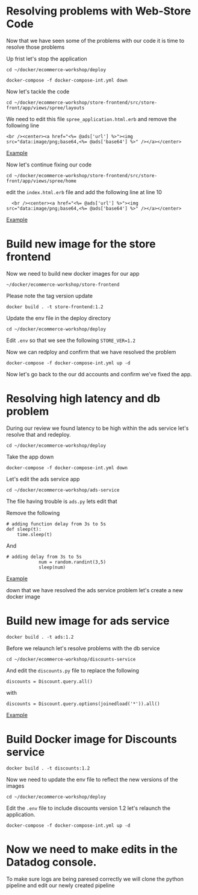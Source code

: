 # Resolving problems with Web-Store Code 

Now that we have seen some of the problems with our code it is time to resolve those problems 

Up frist let's stop the application 

`cd ~/docker/ecommerce-workshop/deploy`

`docker-compose -f docker-compose-int.yml down` 

Now let's tackle the code 

`cd ~/docker/ecommerce-workshop/store-frontend/src/store-front/app/views/spree/layouts`

We need to edit this file `spree_application.html.erb` and remove the following line 

```<br /><center><a href="<%= @ads['url'] %>"><img src="data:image/png;base64,<%= @ads['base64'] %>" /></a></center>```

[Example](https://github.com/ScottMabeDDHQ/tps-bootcamp/blob/main/docker/store-frontend/src/store-front/app/views/spree/layouts/spree_application.html.erb)

Now let's continue fixing our code 

`cd ~/docker/ecommerce-workshop/store-frontend/src/store-front/app/views/spree/home`

edit the `index.html.erb` file and add the following line at line 10 

```
  <br /><center><a href="<%= @ads['url'] %>"><img src="data:image/png;base64,<%= @ads['base64'] %>" /></a></center>
```
[Example](https://github.com/ScottMabeDDHQ/tps-bootcamp/blob/364d5b5f71dc9a72e4301aa0e73cecae1ba9f05c/docker/store-frontend/src/store-front/app/views/spree/home/index.html.erb.fixed#L11) 

# Build new image for the store frontend
Now we need to build new docker images for our app 

`~/docker/ecommerce-workshop/store-frontend`

Please note the tag version update 

`docker build . -t store-frontend:1.2`

Update the env file in the deploy directory 

`cd ~/docker/ecommerce-workshop/deploy` 

Edit `.env` so that we see the following `STORE_VER=1.2`

Now we can redploy and confirm that we have resolved the problem

`docker-compose -f docker-compose-int.yml up -d`

Now let's go back to the our dd accounts and confirm we've fixed the app.

# Resolving high latency and db problem 

During our review we found latency to be high within the ads service let's resolve that and redeploy.

`cd ~/docker/ecommerce-workshop/deploy` 

Take the app down 

`docker-compose -f docker-compose-int.yml down`

Let's edit the ads service app 

`cd ~/docker/ecommerce-workshop/ads-service`

The file having trouble is `ads.py` lets edit that 

Remove the following 

```
# adding function delay from 3s to 5s
def sleep(t):
    time.sleep(t)
```

And 

```
# adding delay from 3s to 5s
            num = random.randint(3,5)
            sleep(num)
```

[Example](https://github.com/ScottMabeDDHQ/tps-bootcamp/blob/main/docker/ads-service/ads.py)

down that we have resolved the ads service problem let's create a new docker image

# Build new image for ads service 

`docker build . -t ads:1.2` 

Before we relaunch let's resolve problems with the db service

`cd ~/docker/ecommerce-workshop/discounts-service`

And edit the `discounts.py` file to replace the following 

```
discounts = Discount.query.all()
```

with 

```
discounts = Discount.query.options(joinedload('*')).all()
```

[Example](https://github.com/ScottMabeDDHQ/tps-bootcamp/blob/dd820030ed838118be266ed04315a12dde950c0a/docker/discounts-service/discounts.py#L46)

# Build Docker image for Discounts service 

`docker build . -t discounts:1.2`

Now we need to update the env file to reflect the new versions of the images 

`cd ~/docker/ecommerce-workshop/deploy`

Edit the `.env` file to include discounts version 1.2 let's relaunch the application.

`docker-compose -f docker-compose-int.yml up -d`

# Now we need to make edits in the Datadog console.

To make sure logs are being paresed correctly we will clone the python pipeline and edit our newly created pipeline 
